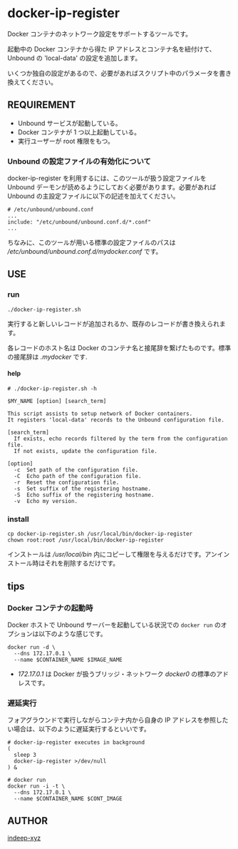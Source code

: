 docker-ip-register
====

Docker コンテナのネットワーク設定をサポートするツールです。

起動中の Docker コンテナから得た IP アドレスとコンテナ名を紐付けて、Unbound の 'local-data' の設定を追加します。

いくつか独自の設定があるので、必要があればスクリプト中のパラメータを書き換えてください。

REQUIREMENT
----

- Unbound サービスが起動している。
- Docker コンテナが 1 つ以上起動している。
- 実行ユーザーが root 権限をもつ。

### Unbound の設定ファイルの有効化について

docker-ip-register を利用するには、このツールが扱う設定ファイルを Unbound デーモンが読めるようにしておく必要があります。必要があれば Unbound の主設定ファイルに以下の記述を加えてください。

~~~
# /etc/unbound/unbound.conf
...
include: "/etc/unbound/unbound.conf.d/*.conf"
...
~~~

ちなみに、このツールが用いる標準の設定ファイルのパスは _/etc/unbound/unbound.conf.d/mydocker.conf_ です。

USE
----

### run

~~~shell
./docker-ip-register.sh
~~~

実行すると新しいレコードが追加されるか、既存のレコードが書き換えられます。

各レコードのホスト名は Docker のコンテナ名と接尾辞を繋げたものです。標準の接尾辞は _.mydocker_ です.

#### help

~~~
# ./docker-ip-register.sh -h

$MY_NAME [option] [search_term]

This script assists to setup network of Docker containers.
It registers 'local-data' records to the Unbound configuration file.

[search_term]
  If exists, echo records filtered by the term from the configuration file.
  If not exists, update the configuration file.

[option]
  -c  Set path of the configuration file.
  -C  Echo path of the configuration file.
  -r  Reset the configuration file.
  -s  Set suffix of the registering hostname.
  -S  Echo suffix of the registering hostname.
  -v  Echo my version.
~~~

### install

~~~shell
cp docker-ip-register.sh /usr/local/bin/docker-ip-register
chown root:root /usr/local/bin/docker-ip-register
~~~

インストールは _/usr/local/bin_ 内にコピーして権限を与えるだけです。アンインストール時はそれを削除するだけです。

tips
----

### Docker コンテナの起動時

Docker ホストで Unbound サーバーを起動している状況での `docker run` のオプションは以下のような感じです。

~~~shell
docker run -d \
  --dns 172.17.0.1 \
  --name $CONTAINER_NAME $IMAGE_NAME
~~~

- _172.17.0.1_ は Docker が扱うブリッジ・ネットワーク _docker0_ の標準のアドレスです。

### 遅延実行

フォアグラウンドで実行しながらコンテナ内から自身の IP アドレスを参照したい場合は、以下のように遅延実行するといいです。

~~~shell
# docker-ip-register executes in background
(
  sleep 3
  docker-ip-register >/dev/null
) &

# docker run
docker run -i -t \
  --dns 172.17.0.1 \
  --name $CONTAINER_NAME $CONT_IMAGE
~~~

AUTHOR
----

[indeep-xyz](http://indeep.xyz/)
